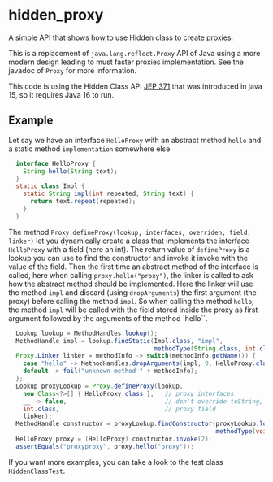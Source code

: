 # hidden_proxy
A simple API that shows how,to use Hidden class to create proxies.

This is a replacement of `java.lang.reflect.Proxy` API of Java using a more modern design leading to must faster proxies implementation. See the javadoc of `Proxy` for more information.

This code is using the Hidden Class API [JEP 371](https://openjdk.java.net/jeps/371) that was introduced in java 15,
so it requires Java 16 to run.

## Example

Let say we have an interface `HelloProxy` with an abstract method `hello` and a static method `implementation` somewhere else
```java
  interface HelloProxy {
    String hello(String text);
  }
  static class Impl {
    static String impl(int repeated, String text) {
      return text.repeat(repeated);
    }
  }
```

The method `Proxy.defineProxy(lookup, interfaces, overriden, field, linker)` let you dynamically create a class
that implements the interface `HelloProxy` with a field (here an int).
The return value of `defineProxy` is a lookup you can use to find the constructor and
invoke it invoke with the value of the field.
Then the first time an abstract method of the interface is called, here when calling `proxy.hello("proxy")`,
the linker is called to ask how the abstract method should be implemented.
Here the linker will use the method `impl` and discard (using `dropArguments`) the first argument (the proxy)
before calling the method `impl`.
So when calling the method `hello`, the method `impl` will be called with the field stored inside the proxy
as first argument followed by the arguments of the method `hello``.
```java
  Lookup lookup = MethodHandles.lookup();
  MethodHandle impl = lookup.findStatic(Impl.class, "impl",
                                        methodType(String.class, int.class, String.class));
  Proxy.Linker linker = methodInfo -> switch(methodInfo.getName()) {
    case "hello" -> MethodHandles.dropArguments(impl, 0, HelloProxy.class);
    default -> fail("unknown method " + methodInfo);
  };
  Lookup proxyLookup = Proxy.defineProxy(lookup,
    new Class<?>[] { HelloProxy.class },   // proxy interfaces
    __ -> false,                           // don't override toString, equals and hashCode
    int.class,                             // proxy field
    linker);
  MethodHandle constructor = proxyLookup.findConstructor(proxyLookup.lookupClass(),
                                                         methodType(void.class, int.class));
  HelloProxy proxy = (HelloProxy) constructor.invoke(2);
  assertEquals("proxyproxy", proxy.hello("proxy"));
```

If you want more examples, you can take a look to the test class `HiddenClassTest`.

